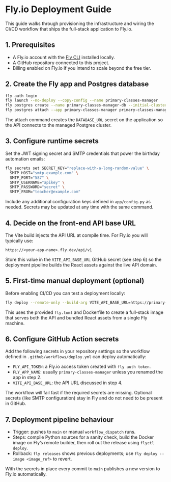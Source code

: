 # Fly.io Deployment Guide

This guide walks through provisioning the infrastructure and wiring the CI/CD workflow that ships the full-stack application to Fly.io.

## 1. Prerequisites
- A Fly.io account with the [Fly CLI](https://fly.io/docs/hands-on/install-flyctl/) installed locally.
- A GitHub repository connected to this project.
- Billing enabled on Fly.io if you intend to scale beyond the free tier.

## 2. Create the Fly app and Postgres database
```bash
fly auth login
fly launch --no-deploy --copy-config --name primary-classes-manager
fly postgres create --name primary-classes-manager-db --initial-cluster-size 1 --vm-size shared-cpu-1x --volume-size 1
fly postgres attach --app primary-classes-manager primary-classes-manager-db
```
The attach command creates the `DATABASE_URL` secret on the application so the API connects to the managed Postgres cluster.

## 3. Configure runtime secrets
Set the JWT signing secret and SMTP credentials that power the birthday automation emails:
```bash
fly secrets set SECRET_KEY="replace-with-a-long-random-value" \
  SMTP_HOST="smtp.example.com" \
  SMTP_PORT="587" \
  SMTP_USERNAME="apikey" \
  SMTP_PASSWORD="secret" \
  SMTP_FROM="teacher@example.com"
```
Include any additional configuration keys defined in `app/config.py` as needed. Secrets may be updated at any time with the same command.

## 4. Decide on the front-end API base URL
The Vite build injects the API URL at compile time. For Fly.io you will typically use:
```
https://<your-app-name>.fly.dev/api/v1
```
Store this value in the `VITE_API_BASE_URL` GitHub secret (see step 6) so the deployment pipeline builds the React assets against the live API domain.

## 5. First-time manual deployment (optional)
Before enabling CI/CD you can test a deployment locally:
```bash
fly deploy --remote-only --build-arg VITE_API_BASE_URL=https://primary-classes-manager.fly.dev/api/v1
```
This uses the provided `fly.toml` and Dockerfile to create a full-stack image that serves both the API and bundled React assets from a single Fly machine.

## 6. Configure GitHub Action secrets
Add the following secrets in your repository settings so the workflow defined in `.github/workflows/deploy.yml` can deploy automatically:
- `FLY_API_TOKEN`: a Fly.io access token created with `fly auth token`.
- `FLY_APP_NAME`: usually `primary-classes-manager` unless you renamed the app in step 2.
- `VITE_API_BASE_URL`: the API URL discussed in step 4.

The workflow will fail fast if the required secrets are missing. Optional secrets (like SMTP configuration) stay in Fly and do not need to be present in GitHub.

## 7. Deployment pipeline behaviour
- Trigger: pushes to `main` or manual `workflow_dispatch` runs.
- Steps: compile Python sources for a sanity check, build the Docker image on Fly’s remote builder, then roll out the release using `flyctl deploy`.
- Rollback: `fly releases` shows previous deployments; use `fly deploy --image <image_ref>` to revert.

With the secrets in place every commit to `main` publishes a new version to Fly.io automatically.
